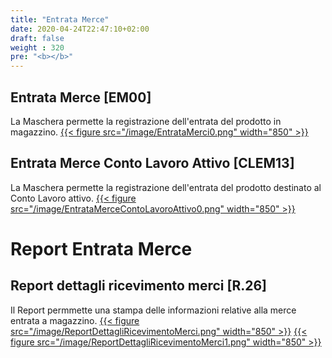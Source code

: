 ```yaml
---
title: "Entrata Merce"
date: 2020-04-24T22:47:10+02:00
draft: false
weight : 320
pre: "<b></b>"
---
```


## Entrata Merce [EM00]
La Maschera permette la registrazione dell'entrata del prodotto in magazzino. 
[{{< figure src="/image/EntrataMerci0.png"  width="850"  >}}](/image/EntrataMerci0.png)
## Entrata Merce Conto Lavoro Attivo [CLEM13]
La Maschera permette la registrazione dell'entrata del prodotto destinato al Conto Lavoro attivo.
[{{< figure src="/image/EntrataMerceContoLavoroAttivo0.png"  width="850"  >}}](/image/EntrataMerceContoLavoroAttivo0.png)

# Report Entrata Merce
## Report dettagli ricevimento merci [R.26]
Il Report permmette una stampa delle informazioni relative alla merce entrata a magazzino.
[{{< figure src="/image/ReportDettagliRicevimentoMerci.png"  width="850"  >}}](/image/ReportDettagliRicevimentoMerci.png)
[{{< figure src="/image/ReportDettagliRicevimentoMerci1.png"  width="850"  >}}](/image/ReportDettagliRicevimentoMerci1.png)



